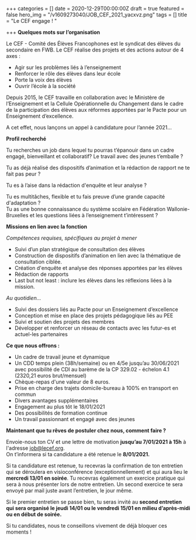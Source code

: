 +++
categories = []
date = 2020-12-29T00:00:00Z
draft = true
featured = false
hero_img = "/v1609273040/JOB_CEF_2021_yacxvz.png"
tags = []
title = "Le CEF engage ! "

+++
**Quelques mots sur l’organisation**

Le CEF - Comité des Élèves Francophones est le syndicat des élèves du secondaire en FWB. Le CEF réalise des projets et des actions autour de 4 axes :

* Agir sur les problèmes liés à l’enseignement
* Renforcer le rôle des élèves dans leur école
* Porte la voix des élèves
* Ouvrir l’école à la société

Depuis 2015, le CEF travaille en collaboration avec le Ministère de l’Enseignement et la Cellule Opérationnelle du Changement dans le cadre de la participation des élèves aux réformes apportées par le Pacte pour un Enseignement d’excellence.

A cet effet, nous lançons un appel à candidature pour l’année 2021…

**Profil recherché**

Tu recherches un job dans lequel tu pourras t’épanouir dans un cadre engagé, bienveillant et collaboratif? Le travail avec des jeunes t’emballe ?

Tu as déjà réalisé des dispositifs d’animation et la rédaction de rapport ne te fait pas peur ?

Tu es à l’aise dans la rédaction d'enquête et leur analyse ?

Tu es multitâches, flexible et tu fais preuve d’une grande capacité d'adaptation ?  
Tu as une bonne connaissance du système scolaire en Fédération Wallonie-Bruxelles et les questions liées à l’enseignement t’intéressent ?

**Missions en lien avec la fonction**

_Compétences requises, spécifiques au projet à mener_

* Suivi d’un plan stratégique de consultation des élèves
* Construction de dispositifs d’animation en lien avec la thématique de consultation ciblée.
* Création d'enquête et analyse des réponses apportées par les élèves
* Rédaction de rapports
* Last but not least : inclure les élèves dans les réflexions liées à la mission.

_Au quotidien…_

* Suivi des dossiers liés au Pacte pour un Enseignement d’excellence
* Conception et mise en place des projets pédagogique liés au PEE
* Suivi et soutien des projets des membres
* Développer et renforcer un réseau de contacts avec les futur-es et actuel-les partenaires

**Ce que nous offrons :**

* Un cadre de travail jeune et dynamique
* Un CDD temps plein (38h/semaine) ou en 4/5e jusqu’au 30/06/2021 avec possibilité de CDI au barème de la CP 329.02 - échelon 4.1 (2320,21 euros brut/mensuel)
* Chèque-repas d'une valeur de 8 euros.
* Prise en charge des trajets domicile-bureau à 100% en transport en commun
* Divers avantages supplémentaires
* Engagement au plus tôt le 18/01/2021
* Des possibilités de formation continue
* Un travail passionnant et engagé avec des jeunes

**Maintenant que tu rêves de postuler chez nous, comment faire ?**

Envoie-nous ton CV et une lettre de motivation **jusqu’au 7/01/2021 à 15h** à l'adresse job@lecef.org.  
On t’informera si ta candidature a été retenue le **8/01/2021.**

Si ta candidature est retenue, tu recevras la confirmation de ton entretien qui se déroulera en visioconférence (exceptionnellement) et qui aura lieu le **mercredi 13/01 en soirée**. Tu recevras également un exercice pratique qui sera à nous présenter lors de notre entretien. Un second exercice te sera envoyé par mail juste avant l’entretien, le jour même.

Si le premier entretien se passe bien, tu seras invité au **second entretien qui sera organisé le jeudi 14/01 ou le vendredi 15/01 en milieu d’après-midi ou en début de soirée.**

Si tu candidates, nous te conseillons vivement de déjà bloquer ces moments !